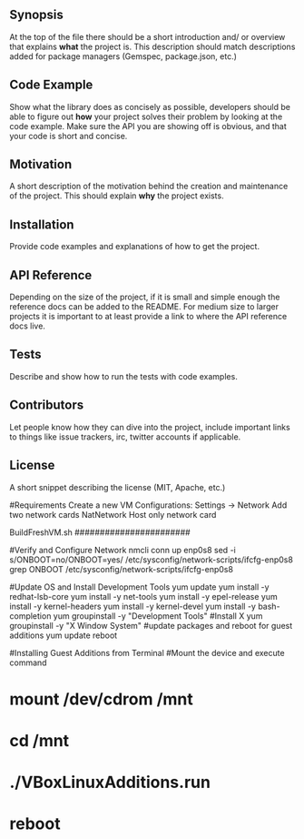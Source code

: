 ## Synopsis

At the top of the file there should be a short introduction and/ or overview that explains **what** the project is. This description should match descriptions added for package managers (Gemspec, package.json, etc.)

## Code Example

Show what the library does as concisely as possible, developers should be able to figure out **how** your project solves their problem by looking at the code example. Make sure the API you are showing off is obvious, and that your code is short and concise.

## Motivation

A short description of the motivation behind the creation and maintenance of the project. This should explain **why** the project exists.

## Installation

Provide code examples and explanations of how to get the project.

## API Reference

Depending on the size of the project, if it is small and simple enough the reference docs can be added to the README. For medium size to larger projects it is important to at least provide a link to where the API reference docs live.

## Tests

Describe and show how to run the tests with code examples.

## Contributors

Let people know how they can dive into the project, include important links to things like issue trackers, irc, twitter accounts if applicable.

## License

A short snippet describing the license (MIT, Apache, etc.)








#Requirements
Create a new VM
Configurations:
  Settings  -> Network
    Add two network cards
      NatNetwork
      Host only network card
  
    




BuildFreshVM.sh
#######################

#Verify and Configure Network
nmcli conn up enp0s8
sed -i s/ONBOOT=no/ONBOOT=yes/ /etc/sysconfig/network-scripts/ifcfg-enp0s8
grep ONBOOT /etc/sysconfig/network-scripts/ifcfg-enp0s8

#Update OS and Install Development Tools
yum update
yum install -y redhat-lsb-core
yum install -y net-tools
yum install -y epel-release
yum install -y kernel-headers
yum install -y kernel-devel
yum install -y bash-completion
yum groupinstall -y "Development Tools"
#Install X
yum groupinstall -y "X Window System"
#update packages and reboot for guest additions
yum update
reboot


#Installing Guest Additions from Terminal
#Mount the device and execute command
# mount /dev/cdrom  /mnt
# cd /mnt
# ./VBoxLinuxAdditions.run
# reboot
